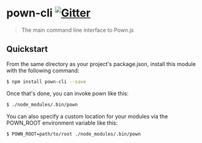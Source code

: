 # pown-cli  [![Gitter](https://img.shields.io/gitter/room/nwjs/nw.js.svg)](https://gitter.im/pownjs/Lobby)

> The main command line interface to Pown.js

## Quickstart

From the same directory as your project's package.json, install this module with the following command:

```sh
$ npm install pown-cli --save
```

Once that's done, you can invoke pown like this:

```sh
$ ./node_modules/.bin/pown
```

You can also specify a custom location for your modules via the POWN_ROOT environment variable like this:

```sh
$ POWN_ROOT=path/to/root ./node_modules/.bin/pown
```
